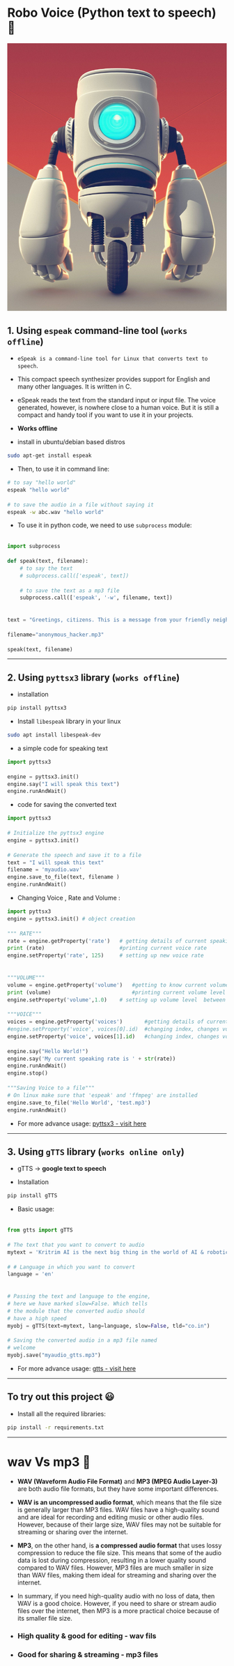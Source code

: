 # Robo Voice (Python text to speech) 🤖

![robo](./images/robo.jpg)

## 1. Using `espeak` command-line tool (`works offline`)

- `eSpeak is a command-line tool for Linux that converts text to speech`.

- This compact speech synthesizer provides support for English and many other languages. It is written in C.

- eSpeak reads the text from the standard input or input file. The voice generated, however, is nowhere close to a human voice. But it is still a compact and handy tool if you want to use it in your projects.

- **Works offline**

- install in ubuntu/debian based distros

```sh
sudo apt-get install espeak
```

- Then, to use it in command line:

```sh
# to say "hello world"
espeak "hello world"

# to save the audio in a file without saying it
espeak -w abc.wav "hello world"
```

- To use it in python code, we need to use `subprocess` module:

```python

import subprocess

def speak(text, filename):
    # to say the text
    # subprocess.call(['espeak', text]) 

    # to save the text as a mp3 file
    subprocess.call(['espeak', '-w', filename, text])


text = "Greetings, citizens. This is a message from your friendly neighborhood hacktivist. We have uncovered evidence that your government is attempting to use your country's reserves for their personal gains. This is unacceptable and we will not stand idly by while you are robbed of your rightful resources. We urge you to take action and demand transparency and accountability from your leaders. Together, we can fight against corruption and build a better future for all. Stay vigilant, stay united, and stay strong."

filename="anonymous_hacker.mp3"

speak(text, filename)
```

---

## 2. Using `pyttsx3` library (`works offline`)

- installation

```sh
pip install pyttsx3
```

- Install `libespeak` library in your linux

```sh
sudo apt install libespeak-dev
```

- a simple code for speaking text

```python
import pyttsx3

engine = pyttsx3.init()
engine.say("I will speak this text")
engine.runAndWait()

```

- code for saving the converted text

```python
import pyttsx3

# Initialize the pyttsx3 engine
engine = pyttsx3.init()

# Generate the speech and save it to a file
text = "I will speak this text"
filename = 'myaudio.wav'
engine.save_to_file(text, filename )
engine.runAndWait()

```

- Changing Voice , Rate and Volume :

```python
import pyttsx3
engine = pyttsx3.init() # object creation

""" RATE"""
rate = engine.getProperty('rate')   # getting details of current speaking rate
print (rate)                        #printing current voice rate
engine.setProperty('rate', 125)     # setting up new voice rate


"""VOLUME"""
volume = engine.getProperty('volume')   #getting to know current volume level (min=0 and max=1)
print (volume)                          #printing current volume level
engine.setProperty('volume',1.0)    # setting up volume level  between 0 and 1

"""VOICE"""
voices = engine.getProperty('voices')       #getting details of current voice
#engine.setProperty('voice', voices[0].id)  #changing index, changes voices. o for male
engine.setProperty('voice', voices[1].id)   #changing index, changes voices. 1 for female

engine.say("Hello World!")
engine.say('My current speaking rate is ' + str(rate))
engine.runAndWait()
engine.stop()

"""Saving Voice to a file"""
# On linux make sure that 'espeak' and 'ffmpeg' are installed
engine.save_to_file('Hello World', 'test.mp3')
engine.runAndWait()
```

- For more advance usage: [pyttsx3 - visit here](https://pypi.org/project/pyttsx3/)

---

## 3. Using `gTTS` library (`works online only`)

- gTTS -> **google text to speech**

- Installation

```sh
pip install gTTS
```

- Basic usage:

```python

from gtts import gTTS

# The text that you want to convert to audio
mytext = 'Kritrim AI is the next big thing in the world of AI & robotics.'

# # Language in which you want to convert
language = 'en'


# Passing the text and language to the engine,
# here we have marked slow=False. Which tells
# the module that the converted audio should
# have a high speed
myobj = gTTS(text=mytext, lang=language, slow=False, tld="co.in")

# Saving the converted audio in a mp3 file named
# welcome
myobj.save("myaudio_gtts.mp3") 

```

- For more advance usage: [gtts - visit here](https://gtts.readthedocs.io/en/latest/index.html)

---

## To try out this project 😃

- Install all the required libraries:

```sh
pip install -r requirements.txt
```

---

# wav Vs mp3 🎵

- **WAV (Waveform Audio File Format)** and **MP3 (MPEG Audio Layer-3)** are both audio file formats, but they have some important differences.

- **WAV is an uncompressed audio format**, which means that the file size is generally larger than MP3 files. WAV files have a high-quality sound and are ideal for recording and editing music or other audio files. However, because of their large size, WAV files may not be suitable for streaming or sharing over the internet.

- **MP3**, on the other hand, is **a compressed audio format** that uses lossy compression to reduce the file size. This means that some of the audio data is lost during compression, resulting in a lower quality sound compared to WAV files. However, MP3 files are much smaller in size than WAV files, making them ideal for streaming and sharing over the internet.

- In summary, if you need high-quality audio with no loss of data, then WAV is a good choice. However, if you need to share or stream audio files over the internet, then MP3 is a more practical choice because of its smaller file size.

- ### High quality & good for editing - wav fils
- ### Good for sharing & streaming - mp3 files
